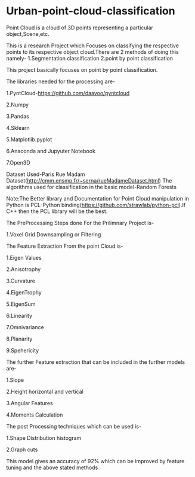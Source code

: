 # Urban-point-cloud-classification
Point Cloud is a cloud of 3D points representing a particular object,Scene,etc.

This is a research Project which Focuses on classifying the respective points to its respective object cloud.There are 2 methods of doing this namely-
1.Segmentation classification
2.point by point classification

This project basically focuses on point by point classification.

The libraries needed for the processing are-

1.PyntCloud-https://github.com/daavoo/pyntcloud


2.Numpy


3.Pandas


4.Sklearn


5.Matplotlib.pyplot


6.Anaconda and Jupyuter Notebook


7.Open3D


Dataset Used-Paris Rue Madam Dataset(http://cmm.ensmp.fr/~serna/rueMadameDataset.html)
The algorithms used for classification in the basic model-Random Forests

Note:The Better library and Documentation for Point Cloud manipulation in Python is PCL-Python binding(https://github.com/strawlab/python-pcl).If C++ then the PCL library will be the best.

The PreProcessing Steps done For the Prilimnary Project is-

1.Voxel Grid Downsampling or Filtering

The Feature Extraction From the point Cloud is-

1.Eigen Values


2.Anisotrophy


3.Curvature


4.EigenTrophy


5.EigenSum


6.Linearity


7.Omnivariance


8.Planarity


9.Spehericity



The further Feature extraction that can be included in the further models are-

1.Slope


2.Height horizontal and vertical


3.Angular Features


4.Moments Calculation 

The post Processing techniques which can be used is-

1.Shape Distribution histogram

2.Graph cuts

This model gives an accuracy of 92% which can be improved by feature tuning and the above stated methods
